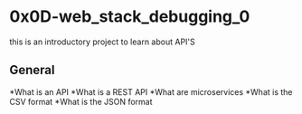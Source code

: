# 0x0D-web_stack_debugging_0
this is an introductory project to learn about API'S

## General
*What is an API
*What is a REST API
*What are microservices
*What is the CSV format
*What is the JSON format
